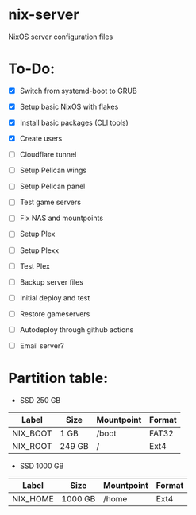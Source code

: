 # nix-server
NixOS server configuration files

# To-Do: 
- [X] Switch from systemd-boot to GRUB
- [X] Setup basic NixOS with flakes
- [X] Install basic packages (CLI tools)
- [X] Create users
- [ ] Cloudflare tunnel
- [ ] Setup Pelican wings
- [ ] Setup Pelican panel
- [ ] Test game servers 
- [ ] Fix NAS and mountpoints
- [ ] Setup Plex
- [ ] Setup Plexx
- [ ] Test Plex
- [ ] Backup server files 
- [ ] Initial deploy and test 
- [ ] Restore gameservers
- [ ] Autodeploy through github actions
- [ ] Email server? 


# Partition table: 

- SSD 250 GB

| Label    	| Size   	| Mountpoint 	| Format 	|
|----------	|--------	|------------	|--------	|
| NIX_BOOT 	| 1 GB   	| /boot      	| FAT32  	|
| NIX_ROOT 	| 249 GB 	| /          	| Ext4   	|

- SSD 1000 GB

| Label    	| Size    	| Mountpoint 	| Format 	|
|----------	|---------	|------------	|--------	|
| NIX_HOME 	| 1000 GB 	| /home      	| Ext4   	|
